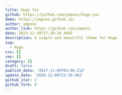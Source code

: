 ```yaml
---
title: Hugo Yaz
github: https://github.com/ympons/hugo-yaz
demo: https://ympons.github.io/
author: ympons
author_link: https://github.com/ympons
date: 2023-11-30T17:10:20.460Z
description: A simple and beautiful theme for Hugo
ssg:
  - Hugo
css: []
cms: []
category: []
draft: false
publish_date: '2017-11-09T03:06:21Z'
update_date: '2020-12-06T23:39:46Z'
github_star: 2
github_fork: 0
---
```

